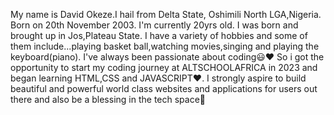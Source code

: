 My name is David Okeze.I hail from Delta State, Oshimili North LGA,Nigeria.
Born on 20th November 2003.
I'm currently 20yrs old.
I was born and brought up in Jos,Plateau State.
I have a variety of hobbies and some of them include...playing basket ball,watching movies,singing and playing the keyboard(piano).
I've always been passionate about coding😃❤
So i got the opportunity to start my coding journey at ALTSCHOOLAFRICA in 2023 and began learning HTML,CSS and JAVASCRIPT❤.
I strongly aspire to build beautiful and powerful world class websites and applications for users out there and also be a blessing in the tech space💪
